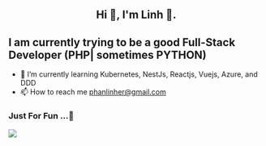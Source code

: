 <h2 align="center">Hi 🌱, I'm Linh 👋.</h2>

<h2> I am currently trying to be a good Full-Stack Developer (PHP| sometimes PYTHON) </h2>

- 🌱 I’m currently learning Kubernetes, NestJs, Reactjs, Vuejs, Azure, and DDD
- 📫 How to reach me phanlinher@gmail.com

### Just For Fun ...🤡
<img src="https://media.giphy.com/media/v1.Y2lkPTc5MGI3NjExN3JrZTRmZXdidnZ1cWllZXF2OWJyanBsYXd1NThpcDdodG5kMWczMyZlcD12MV9pbnRlcm5hbF9naWZfYnlfaWQmY3Q9Zw/t6QJUMh4BC7pJFB4QV/giphy-downsized-large.gif">
